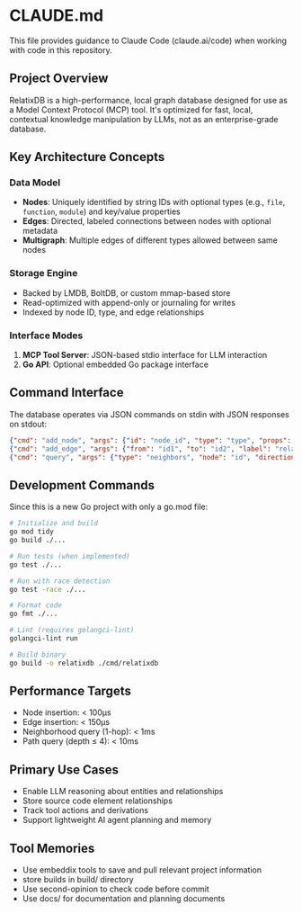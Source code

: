 # CLAUDE.md

This file provides guidance to Claude Code (claude.ai/code) when working with code in this repository.

## Project Overview
RelatixDB is a high-performance, local graph database designed for use as a Model Context Protocol (MCP) tool. It's optimized for fast, local, contextual knowledge manipulation by LLMs, not as an enterprise-grade database.

## Key Architecture Concepts

### Data Model
- **Nodes**: Uniquely identified by string IDs with optional types (e.g., `file`, `function`, `module`) and key/value properties
- **Edges**: Directed, labeled connections between nodes with optional metadata
- **Multigraph**: Multiple edges of different types allowed between same nodes

### Storage Engine
- Backed by LMDB, BoltDB, or custom mmap-based store
- Read-optimized with append-only or journaling for writes
- Indexed by node ID, type, and edge relationships

### Interface Modes
1. **MCP Tool Server**: JSON-based stdio interface for LLM interaction
2. **Go API**: Optional embedded Go package interface

## Command Interface
The database operates via JSON commands on stdin with JSON responses on stdout:

```json
{"cmd": "add_node", "args": {"id": "node_id", "type": "type", "props": {}}}
{"cmd": "add_edge", "args": {"from": "id1", "to": "id2", "label": "relationship"}}
{"cmd": "query", "args": {"type": "neighbors", "node": "id", "direction": "out"}}
```

## Development Commands
Since this is a new Go project with only a go.mod file:

```bash
# Initialize and build
go mod tidy
go build ./...

# Run tests (when implemented)
go test ./...

# Run with race detection
go test -race ./...

# Format code
go fmt ./...

# Lint (requires golangci-lint)
golangci-lint run

# Build binary
go build -o relatixdb ./cmd/relatixdb
```

## Performance Targets
- Node insertion: < 100µs
- Edge insertion: < 150µs  
- Neighborhood query (1-hop): < 1ms
- Path query (depth ≤ 4): < 10ms

## Primary Use Cases
- Enable LLM reasoning about entities and relationships
- Store source code element relationships
- Track tool actions and derivations
- Support lightweight AI agent planning and memory

## Tool Memories
- Use embeddix tools to save and pull relevant project information
- store builds in build/ directory
- Use second-opinion to check code before commit
- Use docs/ for documentation and planning documents